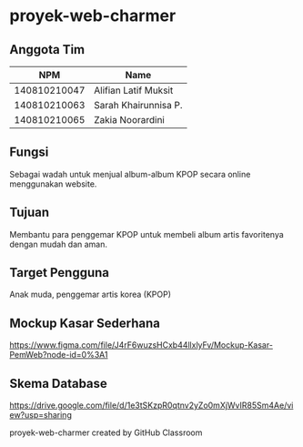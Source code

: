 # proyek-web-charmer

## Anggota Tim
| NPM           | Name                 |
| ------------- |----------------------|
| 140810210047  | Alifian Latif Muksit |
| 140810210063  | Sarah Khairunnisa P. |
| 140810210065  | Zakia Noorardini     |

## Fungsi
Sebagai wadah untuk menjual album-album KPOP secara online menggunakan website.

## Tujuan
Membantu para penggemar KPOP untuk membeli album artis favoritenya dengan mudah dan aman.

## Target Pengguna
Anak muda, penggemar artis korea (KPOP)

## Mockup Kasar Sederhana
https://www.figma.com/file/J4rF6wuzsHCxb44llxlyFv/Mockup-Kasar-PemWeb?node-id=0%3A1

## Skema Database
https://drive.google.com/file/d/1e3tSKzpR0qtnv2yZo0mXjWvIR85Sm4Ae/view?usp=sharing


proyek-web-charmer created by GitHub Classroom
